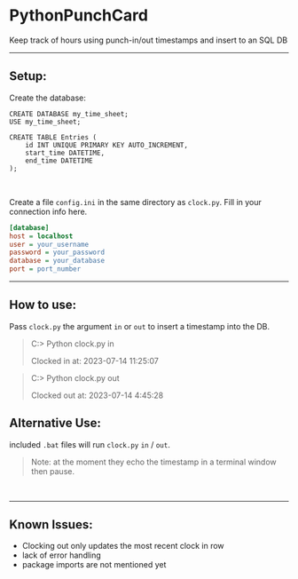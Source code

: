# PythonPunchCard
Keep track of hours using punch-in/out timestamps and insert to an SQL DB
<hr>

## Setup:


Create the database:
```MySQL
CREATE DATABASE my_time_sheet;
USE my_time_sheet;

CREATE TABLE Entries (
    id INT UNIQUE PRIMARY KEY AUTO_INCREMENT,
    start_time DATETIME,
    end_time DATETIME
);
```
<br>

Create a file `config.ini` in the same directory as `clock.py`. Fill in your connection info here.

```ini
[database]
host = localhost
user = your_username
password = your_password
database = your_database
port = port_number
```
<hr>

## How to use:
Pass `clock.py` the argument `in` or `out` to insert a timestamp into the DB.

> C:\> Python clock.py in
> 
>Clocked in at: 2023-07-14 11:25:07


> C:\> Python clock.py out
> 
> Clocked out at: 2023-07-14 4:45:28

## Alternative Use:
included `.bat` files will run `clock.py` `in` / `out`.

> Note: at the moment they echo the timestamp in a terminal window then pause. 


<br>
<hr>

## Known Issues:
* Clocking out only updates the most recent clock in row
* lack of error handling
* package imports are not mentioned yet
